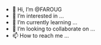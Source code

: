 - 👋 Hi, I’m @FAROUG
- 👀 I’m interested in ...
- 🌱 I’m currently learning ...
- 💞️ I’m looking to collaborate on ...
- 📫 How to reach me ...

<!---
FAROUG/FAROUG is a ✨ special ✨ repository because its `README.md` (this file) appears on your GitHub profile.
You can click the Preview link to take a look at your changes.
--->
